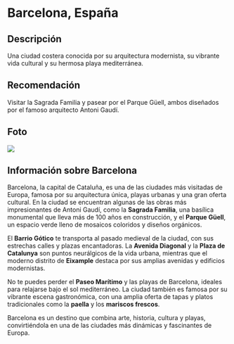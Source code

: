# Barcelona, España
## Descripción  
Una ciudad costera conocida por su arquitectura modernista, su vibrante vida cultural y su hermosa playa mediterránea.
## Recomendación  
Visitar la Sagrada Familia y pasear por el Parque Güell, ambos diseñados por el famoso arquitecto Antoni Gaudí.
## Foto  
![](https://cdn-imgix.headout.com/media/images/3e5f61c966be04ede4094955fbae3759-Park%20Guell%20.jpg?auto=format&w=1222.3999999999999&h=687.6&q=90&fit=crop&ar=16%3A9&crop=faces)
## Información sobre Barcelona  
Barcelona, la capital de Cataluña, es una de las ciudades más visitadas de Europa, famosa por su arquitectura única, playas urbanas y una gran oferta cultural. En la ciudad se encuentran algunas de las obras más impresionantes de Antoni Gaudí, como la **Sagrada Familia**, una basílica monumental que lleva más de 100 años en construcción, y el **Parque Güell**, un espacio verde lleno de mosaicos coloridos y diseños orgánicos.

El **Barrio Gótico** te transporta al pasado medieval de la ciudad, con sus estrechas calles y plazas encantadoras. La **Avenida Diagonal** y la **Plaza de Catalunya** son puntos neurálgicos de la vida urbana, mientras que el moderno distrito de **Eixample** destaca por sus amplias avenidas y edificios modernistas.

No te puedes perder el **Paseo Marítimo** y las playas de Barcelona, ideales para relajarse bajo el sol mediterráneo. La ciudad también es famosa por su vibrante escena gastronómica, con una amplia oferta de tapas y platos tradicionales como la **paella** y los **mariscos frescos**.

Barcelona es un destino que combina arte, historia, cultura y playas, convirtiéndola en una de las ciudades más dinámicas y fascinantes de Europa.
